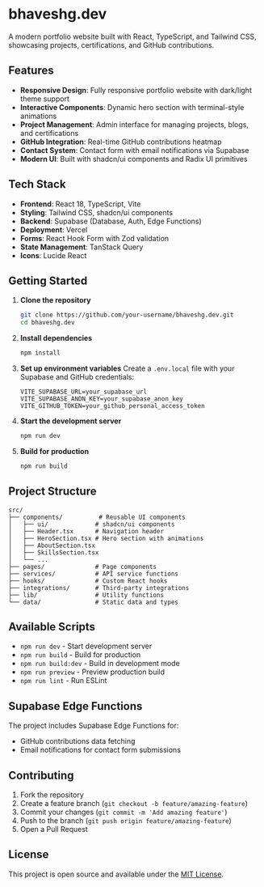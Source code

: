 # bhaveshg.dev

A modern portfolio website built with React, TypeScript, and Tailwind CSS, showcasing projects, certifications, and GitHub contributions.

## Features

- **Responsive Design**: Fully responsive portfolio website with dark/light theme support
- **Interactive Components**: Dynamic hero section with terminal-style animations
- **Project Management**: Admin interface for managing projects, blogs, and certifications
- **GitHub Integration**: Real-time GitHub contributions heatmap
- **Contact System**: Contact form with email notifications via Supabase
- **Modern UI**: Built with shadcn/ui components and Radix UI primitives

## Tech Stack

- **Frontend**: React 18, TypeScript, Vite
- **Styling**: Tailwind CSS, shadcn/ui components
- **Backend**: Supabase (Database, Auth, Edge Functions)
- **Deployment**: Vercel
- **Forms**: React Hook Form with Zod validation
- **State Management**: TanStack Query
- **Icons**: Lucide React

## Getting Started

1. **Clone the repository**
   ```bash
   git clone https://github.com/your-username/bhaveshg.dev.git
   cd bhaveshg.dev
   ```

2. **Install dependencies**
   ```bash
   npm install
   ```

3. **Set up environment variables**
   Create a `.env.local` file with your Supabase and GitHub credentials:
   ```env
   VITE_SUPABASE_URL=your_supabase_url
   VITE_SUPABASE_ANON_KEY=your_supabase_anon_key
   VITE_GITHUB_TOKEN=your_github_personal_access_token
   ```

4. **Start the development server**
   ```bash
   npm run dev
   ```

5. **Build for production**
   ```bash
   npm run build
   ```

## Project Structure

```
src/
├── components/          # Reusable UI components
│   ├── ui/             # shadcn/ui components
│   ├── Header.tsx      # Navigation header
│   ├── HeroSection.tsx # Hero section with animations
│   ├── AboutSection.tsx
│   ├── SkillsSection.tsx
│   └── ...
├── pages/              # Page components
├── services/           # API service functions
├── hooks/              # Custom React hooks
├── integrations/       # Third-party integrations
├── lib/                # Utility functions
└── data/               # Static data and types
```

## Available Scripts

- `npm run dev` - Start development server
- `npm run build` - Build for production
- `npm run build:dev` - Build in development mode
- `npm run preview` - Preview production build
- `npm run lint` - Run ESLint

## Supabase Edge Functions

The project includes Supabase Edge Functions for:
- GitHub contributions data fetching
- Email notifications for contact form submissions

## Contributing

1. Fork the repository
2. Create a feature branch (`git checkout -b feature/amazing-feature`)
3. Commit your changes (`git commit -m 'Add amazing feature'`)
4. Push to the branch (`git push origin feature/amazing-feature`)
5. Open a Pull Request

## License

This project is open source and available under the [MIT License](LICENSE).